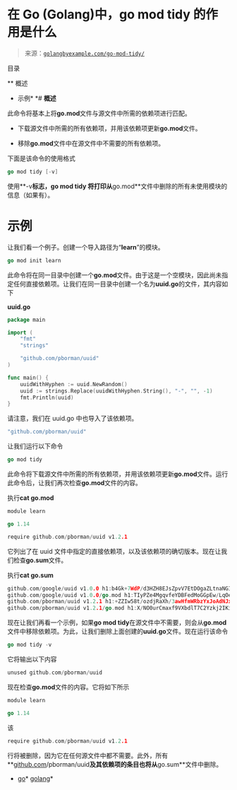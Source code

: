 <!--yml

类别：未分类

日期：2024-10-13 06:29:36

-->

# 在 Go (Golang)中，go mod tidy 的作用是什么

> 来源：[`golangbyexample.com/go-mod-tidy/`](https://golangbyexample.com/go-mod-tidy/)

目录

**   概述

+   示例*  *# **概述**

此命令将基本上将**go.mod**文件与源文件中所需的依赖项进行匹配。

+   下载源文件中所需的所有依赖项，并用该依赖项更新**go.mod**文件。

+   移除**go.mod**文件中在源文件中不需要的所有依赖项。

下面是该命令的使用格式

```go
go mod tidy [-v]
```

使用**-v**标志，go mod tidy 将打印从**go.mod**文件中删除的所有未使用模块的信息（如果有）。

# **示例**

让我们看一个例子。创建一个导入路径为“**learn**”的模块。

```go
go mod init learn
```

此命令将在同一目录中创建一个**go.mod**文件。由于这是一个空模块，因此尚未指定任何直接依赖项。让我们在同一目录中创建一个名为**uuid.go**的文件，其内容如下

**uuid.go**

```go
package main

import (
	"fmt"
	"strings"

	"github.com/pborman/uuid"
)

func main() {
	uuidWithHyphen := uuid.NewRandom()
	uuid := strings.Replace(uuidWithHyphen.String(), "-", "", -1)
	fmt.Println(uuid)
}
```

请注意，我们在 uuid.go 中也导入了该依赖项。

```go
"github.com/pborman/uuid"
```

让我们运行以下命令

```go
go mod tidy
```

此命令将下载源文件中所需的所有依赖项，并用该依赖项更新**go.mod**文件。运行此命令后，让我们再次检查**go.mod**文件的内容。

执行**cat go.mod**

```go
module learn

go 1.14

require github.com/pborman/uuid v1.2.1
```

它列出了在 uuid 文件中指定的直接依赖项，以及该依赖项的确切版本。现在让我们检查**go.sum**文件。

执行**cat go.sum**

```go
github.com/google/uuid v1.0.0 h1:b4Gk+7WdP/d3HZH8EJsZpvV7EtDOgaZLtnaNGIu1adA=
github.com/google/uuid v1.0.0/go.mod h1:TIyPZe4MgqvfeYDBFedMoGGpEw/LqOeaOT+nhxU+yHo=
github.com/pborman/uuid v1.2.1 h1:+ZZIw58t/ozdjRaXh/3awHfmWRbzYxJoAdNJxe/3pvw=
github.com/pborman/uuid v1.2.1/go.mod h1:X/NO0urCmaxf9VXbdlT7C2Yzkj2IKimNn4k+gtPdI/k=
```

现在让我们再看一个示例，如果**go mod tidy**在源文件中不需要，则会从**go.mod**文件中移除依赖项。为此，让我们删除上面创建的**uuid.go**文件。现在运行该命令

```go
go mod tidy -v
```

它将输出以下内容

```go
unused github.com/pborman/uuid
```

现在检查**go.mod**文件的内容。它将如下所示

```go
module learn

go 1.14
```

该

```go
require github.com/pborman/uuid v1.2.1
```

行将被删除，因为它在任何源文件中都不需要。此外，所有**[github.com](http://github.com)/pborman/uuid**及其依赖项的条目也将从**go.sum**文件中删除。

+   [go](https://golangbyexample.com/tag/go/)*   [golang](https://golangbyexample.com/tag/golang/)*
